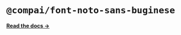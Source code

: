 # `@compai/font-noto-sans-buginese`

[**Read the docs &rarr;**](https://components.ai/docs/typefaces/noto-sans-buginese)
